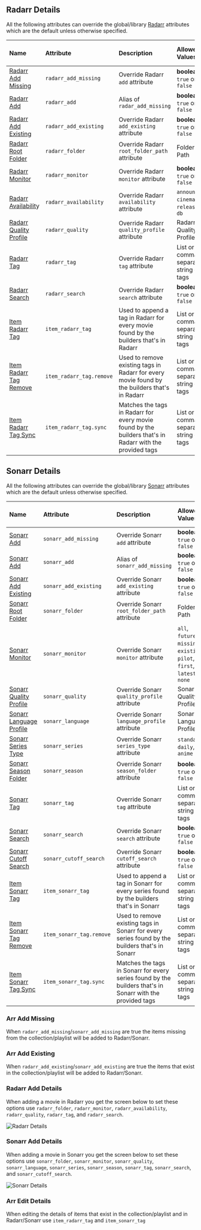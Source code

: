 ## Radarr Details
All the following attributes can override the global/library [Radarr](https://github.com/meisnate12/Plex-Meta-Manager/wiki/Radarr-Attributes) attributes which are the default unless otherwise specified.

| Name | Attribute | Description | Allowed Values | Works with Playlists |
| :--- | :--- | :--- | :--- | :---: |
| [Radarr Add Missing](#arr-add-missing) | `radarr_add_missing` | Override Radarr `add` attribute | **boolean:** `true` or `false` | :heavy_check_mark: |
| [Radarr Add](#arr-add-missing) | `radarr_add` | Alias of `radar_add_missing` | **boolean:** `true` or `false` | :heavy_check_mark: |
| [Radarr Add Existing](#arr-add-existing) | `radarr_add_existing` | Override Radarr `add_existing` attribute  | **boolean:** `true` or `false` | :heavy_check_mark: |
| [Radarr Root Folder](#radarr-add-details) | `radarr_folder` | Override Radarr `root_folder_path` attribute  | Folder Path | :heavy_check_mark: |
| [Radarr Monitor](#radarr-add-details) | `radarr_monitor` | Override Radarr `monitor` attribute | **boolean:** `true` or `false` | :heavy_check_mark: |
| [Radarr Availabilit](#radarr-add-details)y | `radarr_availability` | Override Radarr `availability` attribute | `announced`, `cinemas`, `released`, `db` | :heavy_check_mark: |
| [Radarr Quality Profile](#radarr-add-details) | `radarr_quality` | Override Radarr `quality_profile` attribute | Radarr Quality Profile | :heavy_check_mark: |
| [Radarr Tag](#radarr-add-details) | `radarr_tag` | Override Radarr `tag` attribute | List or comma-separated string of tags | :heavy_check_mark: |
| [Radarr Search](#radarr-add-details) | `radarr_search` | Override Radarr `search` attribute | **boolean:** `true` or `false` | :heavy_check_mark: |
| [Item Radarr Tag](#arr-edit-details) | `item_radarr_tag` | Used to append a tag in Radarr for every movie found by the builders that's in Radarr | List or comma-separated string of tags | :heavy_check_mark: |
| [Item Radarr Tag Remove](#arr-edit-details) | `item_radarr_tag.remove` | Used to remove existing tags in Radarr for every movie found by the builders that's in Radarr | List or comma-separated string of tags | :heavy_check_mark: |
| [Item Radarr Tag Sync](#arr-edit-details) | `item_radarr_tag.sync` | Matches the tags in Radarr for every movie found by the builders that's in Radarr with the provided tags | List or comma-separated string of tags | :heavy_check_mark: |

## Sonarr Details
All the following attributes can override the global/library [Sonarr](https://github.com/meisnate12/Plex-Meta-Manager/wiki/Sonarr-Attributes) attributes which are the default unless otherwise specified.

| Name | Attribute | Description | Allowed Values | Works with Playlists |
| :--- | :--- | :--- | :--- | :---: |
| [Sonarr Add](#arr-add-missing) | `sonarr_add_missing` | Override Sonarr `add` attribute  | **boolean:** `true` or `false` | :heavy_check_mark: |
| [Sonarr Add](#arr-add-missing) | `sonarr_add` | Alias of `sonarr_add_missing`  | **boolean:** `true` or `false` | :heavy_check_mark: |
| [Sonarr Add Existing](#arr-add-existing) | `sonarr_add_existing` |  Override Sonarr `add_existing` attribute  | **boolean:** `true` or `false` | :heavy_check_mark: |
| [Sonarr Root Folder](#radarr-add-details) | `sonarr_folder` |  Override Sonarr `root_folder_path` attribute | Folder Path | :heavy_check_mark: |
| [Sonarr Monitor](#radarr-add-details) | `sonarr_monitor` |  Override Sonarr `monitor` attribute | `all`, `future`, `missing`, `existing`, `pilot`, `first`, `latest`, `none` | :heavy_check_mark: |
| [Sonarr Quality Profile](#radarr-add-details) | `sonarr_quality` |  Override Sonarr `quality_profile` attribute | Sonarr Quality Profile | :heavy_check_mark: |
| [Sonarr Language Profile](#radarr-add-details) | `sonarr_language` |  Override Sonarr `language_profile` attribute | Sonarr Language Profile | :heavy_check_mark: |
| [Sonarr Series Type](#radarr-add-details) | `sonarr_series` |  Override Sonarr `series_type` attribute | `standard`, `daily`, `anime` | :heavy_check_mark: |
| [Sonarr Season Folder](#radarr-add-details) | `sonarr_season` |  Override Sonarr `season_folder` attribute | **boolean:** `true` or `false` | :heavy_check_mark: |
| [Sonarr Tag](#radarr-add-details) | `sonarr_tag` |  Override Sonarr `tag` attribute | List or comma-separated string of tags | :heavy_check_mark: |
| [Sonarr Search](#radarr-add-details) | `sonarr_search` |  Override Sonarr `search` attribute | **boolean:** `true` or `false` | :heavy_check_mark: |
| [Sonarr Cutoff Search](#radarr-add-details) | `sonarr_cutoff_search` |  Override Sonarr `cutoff_search` attribute | **boolean:** `true` or `false` | :heavy_check_mark: |
| [Item Sonarr Tag](#arr-edit-details) | `item_sonarr_tag` | Used to append a tag in Sonarr for every series found by the builders that's in Sonarr | List or comma-separated string of tags | :heavy_check_mark: |
| [Item Sonarr Tag Remove](#arr-edit-details)  | `item_sonarr_tag.remove` | Used to remove existing tags in Sonarr for every series found by the builders that's in Sonarr | List or comma-separated string of tags | :heavy_check_mark: |
| [Item Sonarr Tag Sync](#arr-edit-details)  | `item_sonarr_tag.sync` | Matches the tags in Sonarr for every series found by the builders that's in Sonarr with the provided tags | List or comma-separated string of tags | :heavy_check_mark: |

### Arr Add Missing
When `radarr_add_missing`/`sonarr_add_missing` are true the items missing from the collection/playlist will be added to Radarr/Sonarr.

### Arr Add Existing
When `radarr_add_existing`/`sonarr_add_existing` are true the items that exist in the collection/playlist will be added to Radarr/Sonarr.

### Radarr Add Details
When adding a movie in Radarr you get the screen below to set these options use `radarr_folder`, `radarr_monitor`, `radarr_availability`, `radarr_quality`, `radarr_tag`, and `radarr_search`.

![Radarr Details](https://raw.githubusercontent.com/wiki/meisnate12/Plex-Meta-Manager/radarr2.png)

### Sonarr Add Details
When adding a movie in Sonarr you get the screen below to set these options use `sonarr_folder`, `sonarr_monitor`, `sonarr_quality`, `sonarr_language`, `sonarr_series`, `sonarr_season`, `sonarr_tag`, `sonarr_search`, and `sonarr_cutoff_search`.

![Sonarr Details](https://raw.githubusercontent.com/wiki/meisnate12/Plex-Meta-Manager/sonarr2.png)

### Arr Edit Details
When editing the details of items that exist in the collection/playlist and in Radarr/Sonarr use `item_radarr_tag` and `item_sonarr_tag`